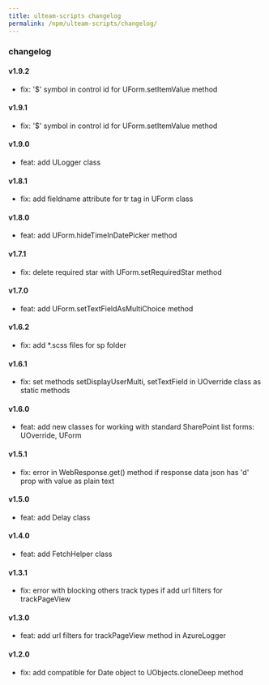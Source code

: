 ```yaml
---
title: ulteam-scripts changelog
permalink: /npm/ulteam-scripts/changelog/
---
```


### changelog

#### v1.9.2
- fix: '$' symbol in control id for UForm.setItemValue method

#### v1.9.1
- fix: '$' symbol in control id for UForm.setItemValue method

#### v1.9.0
- feat: add ULogger class

#### v1.8.1
- fix: add fieldname attribute for tr tag in UForm class

#### v1.8.0
- feat: add UForm.hideTimeInDatePicker method

#### v1.7.1
- fix: delete required star with UForm.setRequiredStar method

#### v1.7.0
- feat: add UForm.setTextFieldAsMultiChoice method

#### v1.6.2
- fix: add *.scss files for sp folder

#### v1.6.1
- fix: set methods setDisplayUserMulti, setTextField in UOverride class as static methods

#### v1.6.0
- feat: add new classes for working with standard SharePoint list forms: UOverride, UForm

#### v1.5.1
- fix: error in WebResponse.get() method if response data json has 'd' prop with value as plain text 

#### v1.5.0
- feat: add Delay class

#### v1.4.0
- feat: add FetchHelper class

#### v1.3.1
- fix: error with blocking others track types if add url filters for trackPageView

#### v1.3.0
- feat: add url filters for trackPageView method in AzureLogger

#### v1.2.0
- fix: add compatible for Date object to UObjects.cloneDeep method